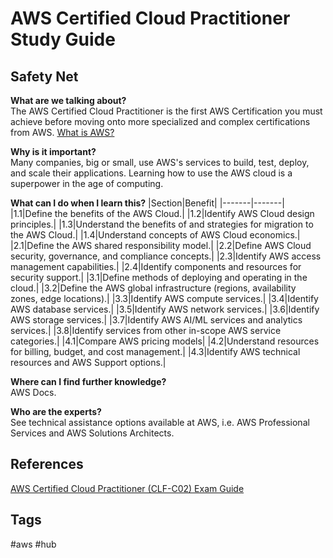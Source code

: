 # AWS Certified Cloud Practitioner Study Guide

## Safety Net
**What are we talking about?**  
The AWS Certified Cloud Practitioner is the first AWS Certification you must achieve before moving onto more specialized and complex certifications from AWS. [What is AWS? ](https://github.com/EliotKhachi//publicZk/tree/main/202206100231)

**Why is it important?**  
Many companies, big or small, use AWS's services to build, test, deploy, and scale their applications. Learning how to use the AWS cloud is a superpower in the age of computing.  

**What can I do when I learn this?**
|Section|Benefit|
|-------|-------|
|1.1|Define the benefits of the AWS Cloud.|
|1.2|Identify AWS Cloud design principles.| 
|1.3|Understand the benefits of and strategies for migration to the AWS Cloud.|
|1.4|Understand concepts of AWS Cloud economics.| 
|2.1|Define the AWS shared responsibility model.|
|2.2|Define AWS Cloud security, governance, and compliance concepts.|
|2.3|Identify AWS access management capabilities.| 
|2.4|Identify components and resources for security support.| 
|3.1|Define methods of deploying and operating in the cloud.|
|3.2|Define the AWS global infrastructure (regions, availability zones, edge locations).|
|3.3|Identify AWS compute services.|
|3.4|Identify AWS database services.|
|3.5|Identify AWS network services.|
|3.6|Identify AWS storage services.|
|3.7|Identify AWS AI/ML services and analytics services.|
|3.8|Identify services from other in-scope AWS service categories.|
|4.1|Compare AWS pricing models|
|4.2|Understand resources for billing, budget, and cost management.|
|4.3|Identify AWS technical resources and AWS Support options.|

**Where can I find further knowledge?**  
AWS Docs.  

**Who are the experts?**  
See technical assistance options available at AWS, i.e. AWS Professional Services and AWS Solutions Architects.  

## References
[AWS Certified Cloud Practitioner (CLF-C02) Exam Guide](https://d1.awsstatic.com/training-and-certification/docs-cloud-practitioner/AWS-Certified-Cloud-Practitioner_Exam-Guide_C02.pdf)

## Tags
#aws #hub
